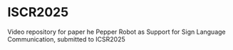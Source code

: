 # ISCR2025
Video repository for paper he Pepper Robot as Support for Sign Language Communication, submitted to ICSR2025
